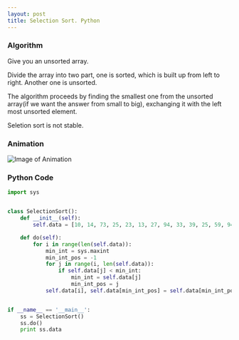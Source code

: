```yaml
---
layout: post
title: Selection Sort. Python
---
```


### Algorithm

Give you an unsorted array.

Divide the array into two part, one is sorted, which is built up from left to right. Another one is unsorted.

The algorithm proceeds by finding the smallest one from the unsorted array(if we want the answer from small to big), exchanging it with the left most unsorted element.

Seletion sort is not stable.

### Animation

![Image of Animation](https://upload.wikimedia.org/wikipedia/commons/b/b0/Selection_sort_animation.gif)

### Python Code

```python
import sys


class SelectionSort():
    def __init__(self):
        self.data = [10, 14, 73, 25, 23, 13, 27, 94, 33, 39, 25, 59, 94, 65, 82, 45]

    def do(self):
        for i in range(len(self.data)):
            min_int = sys.maxint
            min_int_pos = -1
            for j in range(i, len(self.data)):
                if self.data[j] < min_int:
                    min_int = self.data[j]
                    min_int_pos = j
            self.data[i], self.data[min_int_pos] = self.data[min_int_pos], self.data[i]


if __name__ == '__main__':
    ss = SelectionSort()
    ss.do()
    print ss.data
    
```
